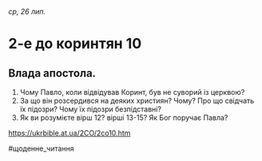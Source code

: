 
_ср, 26 лип._

# 2-е до коринтян 10

## Влада апостола.
1. Чому Павло, коли відвідував Коринт, був не суворий із церквою?
2. За що він розсердився на деяких християн? Чому? Про що свідчать їх підозри? Чому їх підозри безпідставні?
3. Як ви розумієте вірш 12? вірші 13-15? Як Бог поручає Павла?

https://ukrbible.at.ua/2CO/2co10.htm 

#щоденне_читання
